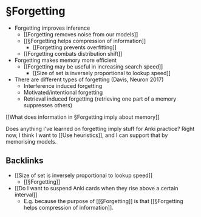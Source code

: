 # §Forgetting
* Forgetting improves inference
	* [[Forgetting removes noise from our models]]
	* [[§Forgetting helps compression of information]]
		* [[Forgetting prevents overfitting]]
	* [[Forgetting combats distribution shift]]
* Forgetting makes memory more efficient
	* [[Forgetting may be useful in increasing search speed]]
		* [[Size of set is inversely proportional to lookup speed]]
* There are different types of forgetting (Davis, Neuron 2017)
	* Interference induced forgetting
	* Motivated/intentional forgetting
	* Retrieval induced forgetting (retrieving one part of a memory suppresses others)

[[What does information in §Forgetting imply about memory]]

Does anything I've learned on forgetting imply stuff for Anki practice? Right now, I think I want to [[Use heuristics]], and I can support that by memorising models.

<!-- #p1 -->

## Backlinks
* [[Size of set is inversely proportional to lookup speed]]
	* [[§Forgetting]]
* [[Do I want to suspend Anki cards when they rise above a certain interval]]
	* E.g. because the purpose of [[§Forgetting]] is that [[§Forgetting helps compression of information]].

<!-- {BearID:48B9A2C9-34D7-4E49-A739-826B9BE33CCD-16464-00003C342192FB73} -->
